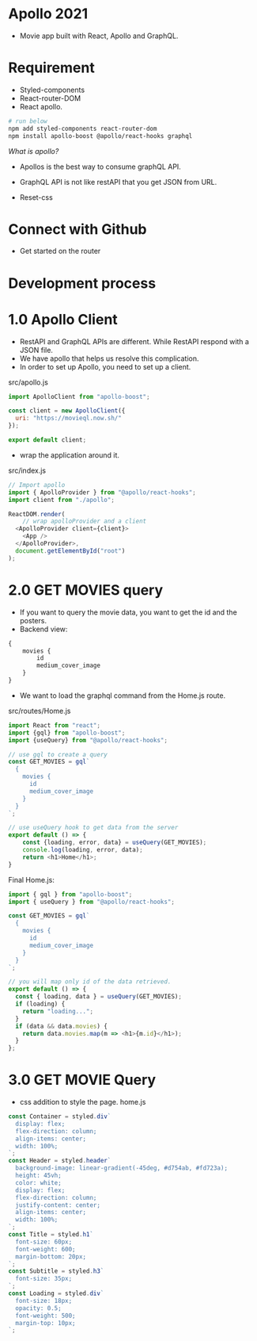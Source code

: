 # Apollo 2021

- Movie app built with React, Apollo and GraphQL.

# Requirement

- Styled-components
- React-router-DOM
- React apollo.
```bash
# run below
npm add styled-components react-router-dom 
npm install apollo-boost @apollo/react-hooks graphql
```
*What is apollo?*
- Apollos is the best way to consume graphQL API.
- GraphQL API is not like restAPI that you get JSON from URL. 

- Reset-css


# Connect with Github

- Get started on the router

# Development process

# 1.0 Apollo Client

- RestAPI and GraphQL APIs are different. While RestAPI respond with a JSON file. 
- We have apollo that helps us resolve this complication.
- In order to set up Apollo, you need to set up a client.

src/apollo.js
```js
import ApolloClient from "apollo-boost";

const client = new ApolloClient({
  uri: "https://movieql.now.sh/"
});

export default client;
```

- wrap the application around it.

src/index.js
```js
// Import apollo
import { ApolloProvider } from "@apollo/react-hooks";
import client from "./apollo";

ReactDOM.render(
    // wrap apolloProvider and a client
  <ApolloProvider client={client}>
    <App />
  </ApolloProvider>,
  document.getElementById("root")
);
```

# 2.0 GET MOVIES query

- If you want to query the movie data, you want to get the id and the posters.
- Backend view:
```graphql
{
    movies {
        id
        medium_cover_image
    }
}
```

- We want to load the graphql command from the Home.js route. 

src/routes/Home.js
```js
import React from "react";
import {gql} from "apollo-boost";
import {useQuery} from "@apollo/react-hooks";

// use gql to create a query
const GET_MOVIES = gql`
  {
    movies {
      id
      medium_cover_image
    }
  }
`;

// use useQuery hook to get data from the server
export default () => {
    const {loading, error, data} = useQuery(GET_MOVIES);
    console.log(loading, error, data);
    return <h1>Home</h1>;
}

```

Final Home.js:
```js
import { gql } from "apollo-boost";
import { useQuery } from "@apollo/react-hooks";

const GET_MOVIES = gql`
  {
    movies {
      id
      medium_cover_image
    }
  }
`;

// you will map only id of the data retrieved.
export default () => {
  const { loading, data } = useQuery(GET_MOVIES);
  if (loading) {
    return "loading...";
  }
  if (data && data.movies) {
    return data.movies.map(m => <h1>{m.id}</h1>);
  }
};
```

# 3.0 GET MOVIE Query

- css addition to style the page. 
home.js
```js
const Container = styled.div`
  display: flex;
  flex-direction: column;
  align-items: center;
  width: 100%;
`;
const Header = styled.header`
  background-image: linear-gradient(-45deg, #d754ab, #fd723a);
  height: 45vh;
  color: white;
  display: flex;
  flex-direction: column;
  justify-content: center;
  align-items: center;
  width: 100%;
`;
const Title = styled.h1`
  font-size: 60px;
  font-weight: 600;
  margin-bottom: 20px;
`;
const Subtitle = styled.h3`
  font-size: 35px;
`;
const Loading = styled.div`
  font-size: 18px;
  opacity: 0.5;
  font-weight: 500;
  margin-top: 10px;
`;
```